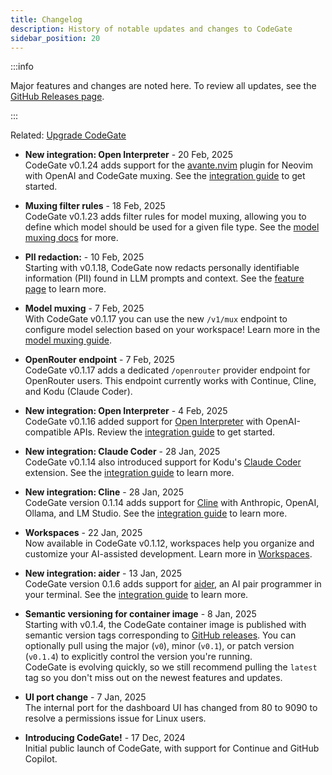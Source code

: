 ```yaml
---
title: Changelog
description: History of notable updates and changes to CodeGate
sidebar_position: 20
---
```


:::info

Major features and changes are noted here. To review all updates, see the
[GitHub Releases page](https://github.com/stacklok/codegate/releases).

:::

Related: [Upgrade CodeGate](../how-to/install.md#upgrade-codegate)

- **New integration: Open Interpreter** - 20 Feb, 2025\
  CodeGate v0.1.24 adds support for the
  [avante.nvim](https://github.com/yetone/avante.nvim) plugin for Neovim with
  OpenAI and CodeGate muxing. See the
  [integration guide](../integrations/avante.mdx) to get started.

- **Muxing filter rules** - 18 Feb, 2025\
  CodeGate v0.1.23 adds filter rules for model muxing, allowing you to define
  which model should be used for a given file type. See the
  [model muxing docs](../features/muxing.mdx) for more.

- **PII redaction:** - 10 Feb, 2025\
  Starting with v0.1.18, CodeGate now redacts personally identifiable
  information (PII) found in LLM prompts and context. See the
  [feature page](../features/secrets-encryption.md) to learn more.

- **Model muxing** - 7 Feb, 2025\
  With CodeGate v0.1.17 you can use the new `/v1/mux` endpoint to configure
  model selection based on your workspace! Learn more in the
  [model muxing guide](../features/muxing.mdx).

- **OpenRouter endpoint** - 7 Feb, 2025\
  CodeGate v0.1.17 adds a dedicated `/openrouter` provider endpoint for
  OpenRouter users. This endpoint currently works with Continue, Cline, and Kodu
  (Claude Coder).

- **New integration: Open Interpreter** - 4 Feb, 2025\
  CodeGate v0.1.16 added support for
  [Open Interpreter](https://github.com/openinterpreter/open-interpreter) with
  OpenAI-compatible APIs. Review the
  [integration guide](../integrations/open-interpreter.mdx) to get started.

- **New integration: Claude Coder** - 28 Jan, 2025\
  CodeGate v0.1.14 also introduced support for Kodu's
  [Claude Coder](https://www.kodu.ai/extension) extension. See the
  [integration guide](../integrations/kodu.mdx) to learn more.

- **New integration: Cline** - 28 Jan, 2025\
  CodeGate version 0.1.14 adds support for [Cline](https://cline.bot/) with
  Anthropic, OpenAI, Ollama, and LM Studio. See the
  [integration guide](../integrations/cline.mdx) to learn more.

- **Workspaces** - 22 Jan, 2025\
  Now available in CodeGate v0.1.12, workspaces help you organize and customize
  your AI-assisted development. Learn more in
  [Workspaces](../features/workspaces.mdx).

- **New integration: aider** - 13 Jan, 2025\
  CodeGate version 0.1.6 adds support for [aider](https://aider.chat/), an AI
  pair programmer in your terminal. See the
  [integration guide](../integrations/aider.mdx) to learn more.

- **Semantic versioning for container image** - 8 Jan, 2025\
  Starting with v0.1.4, the CodeGate container image is published with semantic
  version tags corresponding to
  [GitHub releases](https://github.com/stacklok/codegate/releases). You can
  optionally pull using the major (`v0`), minor (`v0.1`), or patch version
  (`v0.1.4`) to explicitly control the version you're running. \
  CodeGate is evolving quickly, so we still recommend pulling the `latest` tag
  so you don't miss out on the newest features and updates.

- **UI port change** - 7 Jan, 2025\
  The internal port for the dashboard UI has changed from 80 to 9090 to resolve
  a permissions issue for Linux users.

- **Introducing CodeGate!** - 17 Dec, 2024\
  Initial public launch of CodeGate, with support for Continue and GitHub
  Copilot.
